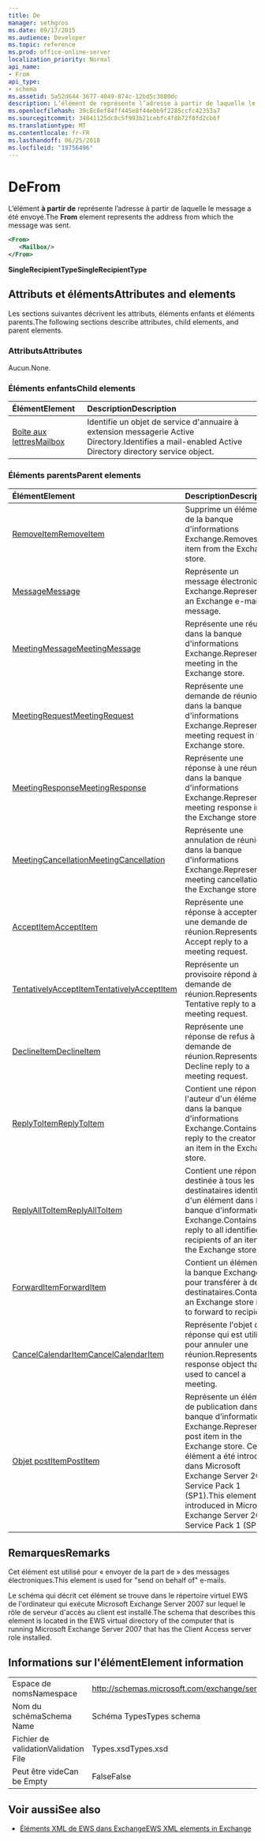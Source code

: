 ```yaml
---
title: De
manager: sethgros
ms.date: 09/17/2015
ms.audience: Developer
ms.topic: reference
ms.prod: office-online-server
localization_priority: Normal
api_name:
- From
api_type:
- schema
ms.assetid: 5a52d644-3677-4049-874c-12bd5c3080dc
description: L’élément de représente l’adresse à partir de laquelle le message a été envoyé.
ms.openlocfilehash: 39c8c8ef84ff445e8f44ebb9f2285ccfc42353a7
ms.sourcegitcommit: 34041125dc8c5f993b21cebfc4f8b72f0fd2cb6f
ms.translationtype: MT
ms.contentlocale: fr-FR
ms.lasthandoff: 06/25/2018
ms.locfileid: "19756496"
---
```

# <a name="from"></a><span data-ttu-id="5163c-103">De</span><span class="sxs-lookup"><span data-stu-id="5163c-103">From</span></span>

<span data-ttu-id="5163c-104">L’élément **à partir de** représente l’adresse à partir de laquelle le message a été envoyé.</span><span class="sxs-lookup"><span data-stu-id="5163c-104">The **From** element represents the address from which the message was sent.</span></span> 
  
```xml
<From>
   <Mailbox/>
</From>
```

 <span data-ttu-id="5163c-105">**SingleRecipientType**</span><span class="sxs-lookup"><span data-stu-id="5163c-105">**SingleRecipientType**</span></span>
## <a name="attributes-and-elements"></a><span data-ttu-id="5163c-106">Attributs et éléments</span><span class="sxs-lookup"><span data-stu-id="5163c-106">Attributes and elements</span></span>

<span data-ttu-id="5163c-107">Les sections suivantes décrivent les attributs, éléments enfants et éléments parents.</span><span class="sxs-lookup"><span data-stu-id="5163c-107">The following sections describe attributes, child elements, and parent elements.</span></span>
  
### <a name="attributes"></a><span data-ttu-id="5163c-108">Attributs</span><span class="sxs-lookup"><span data-stu-id="5163c-108">Attributes</span></span>

<span data-ttu-id="5163c-109">Aucun.</span><span class="sxs-lookup"><span data-stu-id="5163c-109">None.</span></span>
  
### <a name="child-elements"></a><span data-ttu-id="5163c-110">Éléments enfants</span><span class="sxs-lookup"><span data-stu-id="5163c-110">Child elements</span></span>

|<span data-ttu-id="5163c-111">**Élément**</span><span class="sxs-lookup"><span data-stu-id="5163c-111">**Element**</span></span>|<span data-ttu-id="5163c-112">**Description**</span><span class="sxs-lookup"><span data-stu-id="5163c-112">**Description**</span></span>|
|:-----|:-----|
|[<span data-ttu-id="5163c-113">Boîte aux lettres</span><span class="sxs-lookup"><span data-stu-id="5163c-113">Mailbox</span></span>](mailbox.md) <br/> |<span data-ttu-id="5163c-114">Identifie un objet de service d'annuaire à extension messagerie Active Directory.</span><span class="sxs-lookup"><span data-stu-id="5163c-114">Identifies a mail-enabled Active Directory directory service object.</span></span>  <br/> |
   
### <a name="parent-elements"></a><span data-ttu-id="5163c-115">Éléments parents</span><span class="sxs-lookup"><span data-stu-id="5163c-115">Parent elements</span></span>

|<span data-ttu-id="5163c-116">**Élément**</span><span class="sxs-lookup"><span data-stu-id="5163c-116">**Element**</span></span>|<span data-ttu-id="5163c-117">**Description**</span><span class="sxs-lookup"><span data-stu-id="5163c-117">**Description**</span></span>|
|:-----|:-----|
|[<span data-ttu-id="5163c-118">RemoveItem</span><span class="sxs-lookup"><span data-stu-id="5163c-118">RemoveItem</span></span>](removeitem.md) <br/> |<span data-ttu-id="5163c-119">Supprime un élément de la banque d'informations Exchange.</span><span class="sxs-lookup"><span data-stu-id="5163c-119">Removes an item from the Exchange store.</span></span>  <br/> |
|[<span data-ttu-id="5163c-120">Message</span><span class="sxs-lookup"><span data-stu-id="5163c-120">Message</span></span>](message-ex15websvcsotherref.md) <br/> |<span data-ttu-id="5163c-121">Représente un message électronique Exchange.</span><span class="sxs-lookup"><span data-stu-id="5163c-121">Represents an Exchange e-mail message.</span></span>  <br/> |
|[<span data-ttu-id="5163c-122">MeetingMessage</span><span class="sxs-lookup"><span data-stu-id="5163c-122">MeetingMessage</span></span>](meetingmessage.md) <br/> |<span data-ttu-id="5163c-123">Représente une réunion dans la banque d'informations Exchange.</span><span class="sxs-lookup"><span data-stu-id="5163c-123">Represents a meeting in the Exchange store.</span></span>  <br/> |
|[<span data-ttu-id="5163c-124">MeetingRequest</span><span class="sxs-lookup"><span data-stu-id="5163c-124">MeetingRequest</span></span>](meetingrequest.md) <br/> |<span data-ttu-id="5163c-125">Représente une demande de réunion dans la banque d'informations Exchange.</span><span class="sxs-lookup"><span data-stu-id="5163c-125">Represents a meeting request in the Exchange store.</span></span>  <br/> |
|[<span data-ttu-id="5163c-126">MeetingResponse</span><span class="sxs-lookup"><span data-stu-id="5163c-126">MeetingResponse</span></span>](meetingresponse.md) <br/> |<span data-ttu-id="5163c-127">Représente une réponse à une réunion dans la banque d'informations Exchange.</span><span class="sxs-lookup"><span data-stu-id="5163c-127">Represents a meeting response in the Exchange store.</span></span>  <br/> |
|[<span data-ttu-id="5163c-128">MeetingCancellation</span><span class="sxs-lookup"><span data-stu-id="5163c-128">MeetingCancellation</span></span>](meetingcancellation.md) <br/> |<span data-ttu-id="5163c-129">Représente une annulation de réunion dans la banque d'informations Exchange.</span><span class="sxs-lookup"><span data-stu-id="5163c-129">Represents a meeting cancellation in the Exchange store.</span></span>  <br/> |
|[<span data-ttu-id="5163c-130">AcceptItem</span><span class="sxs-lookup"><span data-stu-id="5163c-130">AcceptItem</span></span>](acceptitem.md) <br/> |<span data-ttu-id="5163c-131">Représente une réponse à accepter à une demande de réunion.</span><span class="sxs-lookup"><span data-stu-id="5163c-131">Represents an Accept reply to a meeting request.</span></span>  <br/> |
|[<span data-ttu-id="5163c-132">TentativelyAcceptItem</span><span class="sxs-lookup"><span data-stu-id="5163c-132">TentativelyAcceptItem</span></span>](tentativelyacceptitem.md) <br/> |<span data-ttu-id="5163c-133">Représente un provisoire répond à une demande de réunion.</span><span class="sxs-lookup"><span data-stu-id="5163c-133">Represents a Tentative reply to a meeting request.</span></span>  <br/> |
|[<span data-ttu-id="5163c-134">DeclineItem</span><span class="sxs-lookup"><span data-stu-id="5163c-134">DeclineItem</span></span>](declineitem.md) <br/> |<span data-ttu-id="5163c-135">Représente une réponse de refus à une demande de réunion.</span><span class="sxs-lookup"><span data-stu-id="5163c-135">Represents a Decline reply to a meeting request.</span></span>  <br/> |
|[<span data-ttu-id="5163c-136">ReplyToItem</span><span class="sxs-lookup"><span data-stu-id="5163c-136">ReplyToItem</span></span>](replytoitem.md) <br/> |<span data-ttu-id="5163c-137">Contient une réponse à l'auteur d'un élément dans la banque d'informations Exchange.</span><span class="sxs-lookup"><span data-stu-id="5163c-137">Contains a reply to the creator of an item in the Exchange store.</span></span>  <br/> |
|[<span data-ttu-id="5163c-138">ReplyAllToItem</span><span class="sxs-lookup"><span data-stu-id="5163c-138">ReplyAllToItem</span></span>](replyalltoitem.md) <br/> |<span data-ttu-id="5163c-139">Contient une réponse destinée à tous les destinataires identifiés d'un élément dans la banque d'informations Exchange.</span><span class="sxs-lookup"><span data-stu-id="5163c-139">Contains a reply to all identified recipients of an item in the Exchange store.</span></span>  <br/> |
|[<span data-ttu-id="5163c-140">ForwardItem</span><span class="sxs-lookup"><span data-stu-id="5163c-140">ForwardItem</span></span>](forwarditem.md) <br/> |<span data-ttu-id="5163c-141">Contient un élément de la banque Exchange pour transférer à des destinataires.</span><span class="sxs-lookup"><span data-stu-id="5163c-141">Contains an Exchange store item to forward to recipients.</span></span>  <br/> |
|[<span data-ttu-id="5163c-142">CancelCalendarItem</span><span class="sxs-lookup"><span data-stu-id="5163c-142">CancelCalendarItem</span></span>](cancelcalendaritem.md) <br/> |<span data-ttu-id="5163c-143">Représente l'objet de réponse qui est utilisé pour annuler une réunion.</span><span class="sxs-lookup"><span data-stu-id="5163c-143">Represents the response object that is used to cancel a meeting.</span></span>  <br/> |
|[<span data-ttu-id="5163c-144">Objet postItem</span><span class="sxs-lookup"><span data-stu-id="5163c-144">PostItem</span></span>](postitem.md) <br/> |<span data-ttu-id="5163c-145">Représente un élément de publication dans la banque d’informations Exchange.</span><span class="sxs-lookup"><span data-stu-id="5163c-145">Represents a post item in the Exchange store.</span></span> <span data-ttu-id="5163c-146">Cet élément a été introduit dans Microsoft Exchange Server 2007 Service Pack 1 (SP1).</span><span class="sxs-lookup"><span data-stu-id="5163c-146">This element was introduced in Microsoft Exchange Server 2007 Service Pack 1 (SP1).</span></span>  <br/> |
   
## <a name="remarks"></a><span data-ttu-id="5163c-147">Remarques</span><span class="sxs-lookup"><span data-stu-id="5163c-147">Remarks</span></span>

<span data-ttu-id="5163c-148">Cet élément est utilisé pour « envoyer de la part de » des messages électroniques.</span><span class="sxs-lookup"><span data-stu-id="5163c-148">This element is used for "send on behalf of" e-mails.</span></span>
  
<span data-ttu-id="5163c-149">Le schéma qui décrit cet élément se trouve dans le répertoire virtuel EWS de l'ordinateur qui exécute Microsoft Exchange Server 2007 sur lequel le rôle de serveur d'accès au client est installé.</span><span class="sxs-lookup"><span data-stu-id="5163c-149">The schema that describes this element is located in the EWS virtual directory of the computer that is running Microsoft Exchange Server 2007 that has the Client Access server role installed.</span></span>
  
## <a name="element-information"></a><span data-ttu-id="5163c-150">Informations sur l'élément</span><span class="sxs-lookup"><span data-stu-id="5163c-150">Element information</span></span>

|||
|:-----|:-----|
|<span data-ttu-id="5163c-151">Espace de noms</span><span class="sxs-lookup"><span data-stu-id="5163c-151">Namespace</span></span>  <br/> |http://schemas.microsoft.com/exchange/services/2006/types  <br/> |
|<span data-ttu-id="5163c-152">Nom du schéma</span><span class="sxs-lookup"><span data-stu-id="5163c-152">Schema Name</span></span>  <br/> |<span data-ttu-id="5163c-153">Schéma Types</span><span class="sxs-lookup"><span data-stu-id="5163c-153">Types schema</span></span>  <br/> |
|<span data-ttu-id="5163c-154">Fichier de validation</span><span class="sxs-lookup"><span data-stu-id="5163c-154">Validation File</span></span>  <br/> |<span data-ttu-id="5163c-155">Types.xsd</span><span class="sxs-lookup"><span data-stu-id="5163c-155">Types.xsd</span></span>  <br/> |
|<span data-ttu-id="5163c-156">Peut être vide</span><span class="sxs-lookup"><span data-stu-id="5163c-156">Can be Empty</span></span>  <br/> |<span data-ttu-id="5163c-157">False</span><span class="sxs-lookup"><span data-stu-id="5163c-157">False</span></span>  <br/> |
   
## <a name="see-also"></a><span data-ttu-id="5163c-158">Voir aussi</span><span class="sxs-lookup"><span data-stu-id="5163c-158">See also</span></span>



- [<span data-ttu-id="5163c-159">Éléments XML de EWS dans Exchange</span><span class="sxs-lookup"><span data-stu-id="5163c-159">EWS XML elements in Exchange</span></span>](ews-xml-elements-in-exchange.md)

